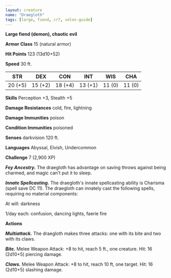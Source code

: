 ```yaml
---
layout: creature
name: "Draegloth"
tags: [large, fiend, cr7, volos-guide]
---
```


**Large fiend (demon), chaotic evil**

**Armor Class** 15 (natural armor)

**Hit Points** 123 (13d10+52)

**Speed** 30 ft.

|   STR   |   DEX   |   CON   |   INT   |   WIS   |   CHA   |
|:-----:|:-----:|:-----:|:-----:|:-----:|:-----:|
| 20 (+5) | 15 (+2) | 18 (+4) | 13 (+1) | 11 (0) | 11 (0) |

**Skills** Perception +3, Stealth +5

**Damage Resistances** cold, fire, lightning

**Damage Immunities** poison

**Condition Immunities** poisoned

**Senses** darkvision 120 ft.

**Languages** Abyssal, Elvish, Undercommon

**Challenge** 7 (2,900 XP)

***Fey Ancestry.*** The draegloth has advantage on saving throws against being charmed, and magic can't put it to sleep.

***Innate Spellcasting.*** The draegloth's innate spellcasting ability is Charisma (spell save DC 11). The draegloth can innately cast the following spells, requiring no material components:

At will: darkness

1/day each: confusion, dancing lights, faerie fire

**Actions**

***Multiattack.*** The draegloth makes three attacks: one with its bite and two with its claws.

***Bite.*** Melee Weapon Attack: +8 to hit, reach 5 ft., one creature. Hit: 16 (2d10+5) piercing damage.

***Claws.*** Melee Weapon Attack: +8 to hit, reach 10 ft, one target. Hit: 16 (2d10+5) slashing damage.

